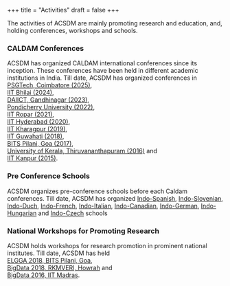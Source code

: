 +++
title = "Activities"
draft = false
+++

The activities of ACSDM are mainly promoting research and education, and, holding conferences, workshops and schools.

### CALDAM Conferences

ACSDM has organized CALDAM international conferences since its inception.
These conferences have been held in different academic institutions in India.
Till date, ACSDM has organized conferences in  
[PSGTech, Coimbatore (2025)](https://caldam2025.psgtech.ac.in/),  
[IIT Bhilai (2024)](https://events.iitbhilai.ac.in/caldam2024/),  
[DAIICT, Gandhinagar (2023)](https://caldam2023.daiict.ac.in/),  
[Pondicherry University (2022)](/caldam/2022),  
[IIT Ropar (2021)](https://www.iitrpr.ac.in/caldam2021/),  
[IIT Hyderabad (2020)](/caldam/2020/),  
[IIT Kharagpur (2019)](http://cse.iitkgp.ac.in/conf/CALDAM/),  
[IIT Guwahati (2018)](/caldam/2018/),  
[BITS Pilani, Goa (2017)](/caldam/2017/),  
[University of Kerala, Thiruvananthapuram (2016)](/caldam/2016/) and  
[IIT Kanpur (2015)](/caldam/2015/).


### Pre Conference Schools

ACSDM organizes pre-conference schools before each Caldam conferences.
Till date, ACSDM has organized
[Indo-Spanish](https://caldam2025.psgtech.ac.in/pre-conference-school),
[Indo-Slovenian](https://events.iitbhilai.ac.in/caldam2024/pre-conf/),
[Indo-Duch](https://caldam2023.daiict.ac.in/workshop.php),
[Indo-French](/caldam/2020/conferenceschool.php),
[Indo-Italian](http://cse.iitkgp.ac.in/conf/CALDAM/conferenceschool.php),
[Indo-Canadian](http://acsdm.in/caldam/2018/conferenceschool.php),
[Indo-German](http://acsdm.in/caldam/2017/pre_conference_school.html),
[Indo-Hungarian](http://acsdm.in/caldam/2016/pre_conference_school.html) and
[Indo-Czech](/caldam/2015/pre_conference_school.php) schools

### National Workshops for Promoting Research

ACSDM holds workshops for research promotion in prominent national institutes.
Till date, ACSDM has held  
[ELGGA 2018, BITS Pilani, Goa](http://universe.bits-pilani.ac.in/hyderabad/elgga/elgga),  
[BigData 2018, RKMVERI, Howrah](http://cs.rkmvu.ac.in/2nd-bdaworkshop2018/) and  
[BigData 2016, IIT Madras](http://www.cse.iitm.ac.in/~abd/?mode=Organization).

